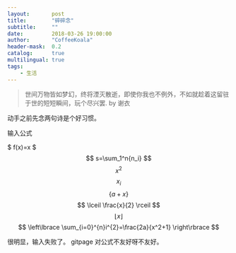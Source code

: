 ```yaml
---
layout:       post
title:        "碎碎念"
subtitle:     ""
date:         2018-03-26 19:00:00
author:       "CoffeeKoala"
header-mask:  0.2
catalog:      true
multilingual: true
tags:
    - 生活
---
```

> 世间万物皆如梦幻，终将湮灭散逝，即使你我也不例外，不如就趁着这留驻于世的短短瞬间，玩个尽兴罢. by 谢衣


动手之前先念两句诗是个好习惯。


输入公式

$ f(x)=x $
$$
s=\sum_1^n{n_i}
$$
$$ x^2 $$
$$ x_i $$
$$ \lbrace a+x \rbrace $$
$$ \lceil \frac{x}{2} \rceil $$
$$ \lfloor x \rfloor $$
$$
\left\lbrace
\sum_{i=0}^{n}i^{2}=\frac{2a}{x^2+1}
\right\rbrace
$$

很明显，输入失败了。
gitpage 对公式不友好呀不友好。